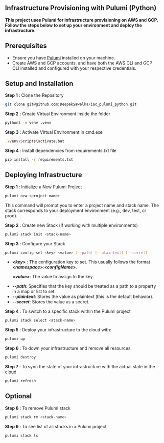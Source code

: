 ## Infrastructure Provisioning with Pulumi (Python)

**This project uses Pulumi for infrastructure provisioning on AWS and GCP. Follow the steps below to set up your environment and deploy the infrastructure**.

## Prerequisites

<ul>
<li> Ensure you have <a href="https://www.pulumi.com/docs/get-started/">Pulumi</a> installed on your machine.</li>

<li>Create AWS and GCP accounts, and have both the AWS CLI and GCP CLI installed and configured with your respective credentials.</li>
</ul>

## Setup and Installation

**Step 1** : Clone the Repository
```bash
git clone git@github.com:DeepakSawalka/iac_pulumi_python.git
```
**Step 2** : Create Virtual Environment inside the folder
```bash
python3 -m venv .venv
```
**Step 3** : Activate Virtual Environment in cmd.exe 
```bash
.\venv\Scripts\activate.bat
```
**Step 4** : Install dependencies from requirements.txt file
```bash
pip install -r requirements.txt
```
## Deploying Infrastructure

**Step 1** : Initialize a New Pulumi Project 
```bash
pulumi new <project-name>
```
This command will prompt you to enter a project name and stack name. The stack corresponds to your deployment environment (e.g., dev, test, or prod).

**Step 2** : Create new Stack (if working with multiple environments)
```bash
pulumi stack init <stack-name>
```
**Step 3** : Configure your Stack 
```bash
pulumi config set <key> <value> [--path] [--plaintext] [--secret]
```
<ul>
<li> <b><i>&lt;key&gt;</i></b> : The configuration key to set. This usually follows the format <b><i>&lt;namespace&gt;</i></b>:<b><i>&lt;configName&gt;</i></b>.

<b><i>&lt;value&gt;</i></b>: The value to assign to the key.</li>
<li><b><i>--path</i></b>: Specifies that the key should be treated as a path to a property in a map or list to set.</li>
<li><b><i>--plaintext</b></i>: Stores the value as plaintext (this is the default behavior).</li>
<li><b><i>--secret</b></i>: Stores the value as a secret.</li> 
</ul>

**Step 4** : To switch to a specific stack within the Pulumi project
```bash
pulumi stack select <stack-name>
```
**Step 5** : Deploy your infrastructure to the cloud with: 
```bash
pulumi up
```
**Step 6** : To down your infrastructure and remove all resources 
```bash
pulumi destroy
```
**Step 7** : To sync the state of your infrastructure with the actual state in the cloud 
```bash
pulumi refresh
```
## Optional
**Step 8** : To remove Pulumi stack
```bash
pulumi stack rm <stack-name> 
```
**Step 9** : To see list of all stacks in a Pulumi project
```bash
pulumi stack ls 
```
